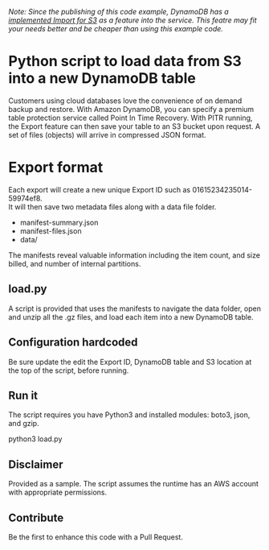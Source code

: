*Note: Since the publishing of this code example, DynamoDB has a [implemented Import for S3](https://docs.aws.amazon.com/amazondynamodb/latest/developerguide/S3DataImport.HowItWorks.html) as a feature into the service. This featre may fit your needs better and be cheaper than using this example code.*


# Python script to load data from S3 into a new DynamoDB table
Customers using cloud databases love the convenience of on demand backup and restore. 
With Amazon DynamoDB, you can specify a premium table protection service called Point In Time Recovery. 
With PITR running, the Export feature can then save your table to an S3 bucket upon request. 
A set of files (objects) will arrive in compressed JSON format. 

# Export format

Each export will create a new unique Export ID such as 01615234235014-59974ef8.  
It will then save two metadata files along with a data file folder. 

* manifest-summary.json 
* manifest-files.json
* data/

The manifests reveal valuable information including the item count, and size billed, and number of internal partitions. 

## load.py
A script is provided that uses the manifests to navigate the data folder, open and unzip all the .gz files, and load each item into a new DynamoDB table.

## Configuration hardcoded 
Be sure update the edit the Export ID, DynamoDB table and S3 location at the top of the script, before running.  

## Run it
The script requires you have Python3 and installed modules: boto3, json, and gzip.

python3 load.py

## Disclaimer
Provided as a sample. The script assumes the runtime has an AWS account with appropriate permissions.

## Contribute
Be the first to enhance this code with a Pull Request.
